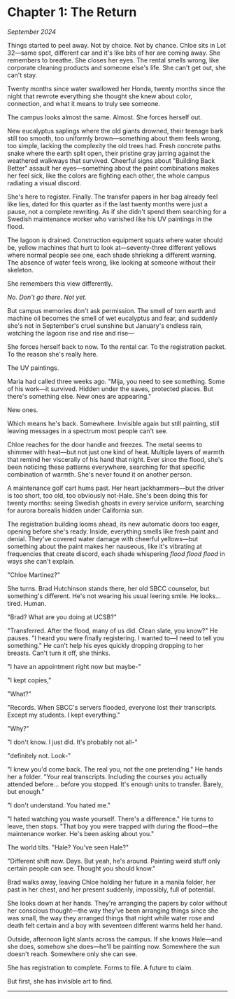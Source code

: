 # Chapter 1: The Return
*September 2024*

Things started to peel away. Not by choice.  Not by chance.  Chloe sits in Lot 32—same spot, different car and it's like bits of her are coming away.  She remembers to breathe. She closes her eyes. The rental smells wrong, like corporate cleaning products and someone else's life.  She can't get out, she can't stay. 

Twenty months since water swallowed her Honda, twenty months since the night that rewrote everything she thought she knew about color, connection, and what it means to truly see someone.

The campus looks almost the same. Almost. She forces herself out.

New eucalyptus saplings where the old giants drowned, their teenage bark still too smooth, too uniformly brown—something about them feels wrong, too simple, lacking the complexity the old trees had. Fresh concrete paths snake where the earth split open, their pristine gray jarring against the weathered walkways that survived. Cheerful signs about "Building Back Better" assault her eyes—something about the paint combinations makes her feel sick, like the colors are fighting each other, the whole campus radiating a visual discord.  

She's here to register. Finally. The transfer papers in her bag already feel like lies, dated for this quarter as if the last twenty months were just a pause, not a complete rewriting. As if she didn't spend them searching for a Swedish maintenance worker who vanished like his UV paintings in the flood.

The lagoon is drained. Construction equipment squats where water should be, yellow machines that hurt to look at—seventy-three different yellows where normal people see one, each shade shrieking a different warning. The absence of water feels wrong, like looking at someone without their skeleton.

She remembers this view differently.

*No. Don't go there. Not yet.*

But campus memories don't ask permission. The smell of torn earth and machine oil becomes the smell of wet eucalyptus and fear, and suddenly she's not in September's cruel sunshine but January's endless rain, watching the lagoon rise and rise and rise—

She forces herself back to now. To the rental car. To the registration packet. To the reason she's really here.

The UV paintings.

Maria had called three weeks ago. "Mija, you need to see something. Some of his work—it survived. Hidden under the eaves, protected places. But there's something else. New ones are appearing."

New ones.

Which means he's back. Somewhere. Invisible again but still painting, still leaving messages in a spectrum most people can't see.

Chloe reaches for the door handle and freezes. The metal seems to shimmer with heat—but not just one kind of heat. Multiple layers of warmth that remind her viscerally of his hand that night. Ever since the flood, she's been noticing these patterns everywhere, searching for that specific combination of warmth. She's never found it on another person.

A maintenance golf cart hums past. Her heart jackhammers—but the driver is too short, too old, too obviously not-Hale. She's been doing this for twenty months: seeing Swedish ghosts in every service uniform, searching for aurora borealis hidden under California sun.

The registration building looms ahead, its new automatic doors too eager, opening before she's ready. Inside, everything smells like fresh paint and denial. They've covered water damage with cheerful yellows—but something about the paint makes her nauseous, like it's vibrating at frequencies that create discord, each shade whispering *flood flood flood* in ways she can't explain.

"Chloe Martinez?" 

She turns. Brad Hutchinson stands there, her old SBCC counselor, but something's different. He's not wearing his usual leering smile. He looks... tired. Human.

"Brad? What are you doing at UCSB?"

"Transferred. After the flood, many of us did. Clean slate, you know?" He pauses. "I heard you were finally registering. I wanted to—I need to tell you something." He can't help his eyes quickly dropping  dropping to her breasts. Can't turn it off, she thinks.

"I have an appointment right now but maybe-"

"I kept copies,"   

"What?"

"Records.   When SBCC's servers flooded, everyone lost their transcripts. Except my students. I kept everything."

"Why?"

"I don't know. I just did. It's probably not all-"

"definitely not. Look-"

"I knew you'd come back. The real you, not the one pretending." He hands her a folder. "Your real transcripts. Including the courses you actually attended before... before you stopped. It's enough units to transfer. Barely, but enough."

"I don't understand. You hated me."

"I hated watching you waste yourself. There's a difference." He turns to leave, then stops. "That boy you were trapped with during the flood—the maintenance worker. He's been asking about you."

The world tilts. "Hale? You've seen Hale?"

"Different shift now. Days. But yeah, he's around. Painting weird stuff only certain people can see. Thought you should know."

Brad walks away, leaving Chloe holding her future in a manila folder, her past in her chest, and her present suddenly, impossibly, full of potential.

She looks down at her hands. They're arranging the papers by color without her conscious thought—the way they've been arranging things since she was small, the way they arranged things that night while water rose and death felt certain and a boy with seventeen different warms held her hand.

Outside, afternoon light slants across the campus. If she knows Hale—and she does, somehow she does—he'll be painting now. Somewhere the sun doesn't reach. Somewhere only she can see.

She has registration to complete. Forms to file. A future to claim.

But first, she has invisible art to find.

---

# 